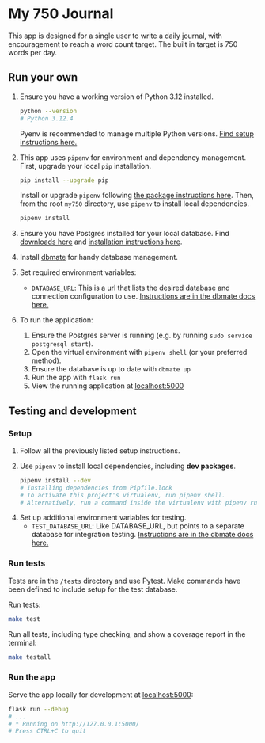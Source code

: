 # My 750 Journal

This app is designed for a single user to write a daily journal, with encouragement to reach a word count target. The built in target is 750 words per day.

## Run your own

1. Ensure you have a working version of Python 3.12 installed.

    ```sh
    python --version
    # Python 3.12.4
    ```

    Pyenv is recommended to manage multiple Python versions. [Find setup instructions here.](https://github.com/pyenv/pyenv)

2. This app uses `pipenv` for environment and dependency management. First, upgrade your local `pip` installation.

    ```sh
    pip install --upgrade pip
    ```

    Install or upgrade `pipenv` following [the package instructions here](https://pipenv.pypa.io/en/latest/installation.html).
    Then, from the root `my750` directory, use `pipenv` to install local dependencies.

    ```sh
    pipenv install
    ```

3. Ensure you have Postgres installed for your local database. Find [downloads here](https://www.postgresql.org/download/) and [installation instructions here](https://www.postgresql.org/docs/current/tutorial-install.html).

4. Install [dbmate](https://github.com/amacneil/dbmate) for handy database management.
5. Set required environment variables:
    * `DATABASE_URL`: This is a url that lists the desired database and connection configuration to use. [Instructions are in the dbmate docs here.](https://github.com/amacneil/dbmate?tab=readme-ov-file#postgresql)

6. To run the application:
    1. Ensure the Postgres server is running (e.g. by running `sudo service postgresql start`).
    2. Open the virtual environment with `pipenv shell` (or your preferred method).
    3. Ensure the database is up to date with `dbmate up`
    4. Run the app with `flask run`
    5. View the running application at [localhost:5000](http://localhost:5000)

## Testing and development

### Setup

1. Follow all the previously listed setup instructions.
2. Use `pipenv` to install local dependencies, including **dev packages**.

    ```sh
    pipenv install --dev
    # Installing dependencies from Pipfile.lock
    # To activate this project's virtualenv, run pipenv shell.
    # Alternatively, run a command inside the virtualenv with pipenv run.
    ```

<!-- TODO: set up precommit or GHA for requirements checks and/or test running
3. Inside the virtual environment, install pre-commit hooks.

    ```sh
    pipenv run pre-commit install
    ``` -->

4. Set up additional environment variables for testing.
    * `TEST_DATABASE_URL`: Like DATABASE_URL, but points to a separate database for integration testing. [Instructions are in the dbmate docs here.](https://github.com/amacneil/dbmate?tab=readme-ov-file#postgresql)

### Run tests

Tests are in the `/tests` directory and use Pytest. Make commands have been defined to include setup for the test database.

Run tests:

```sh
make test
```

Run all tests, including type checking, and show a coverage report in the terminal:

```sh
make testall
```

### Run the app

Serve the app locally for development at [localhost:5000](http://localhost:5000):

```sh
flask run --debug
# ...
# * Running on http://127.0.0.1:5000/
# Press CTRL+C to quit
```
